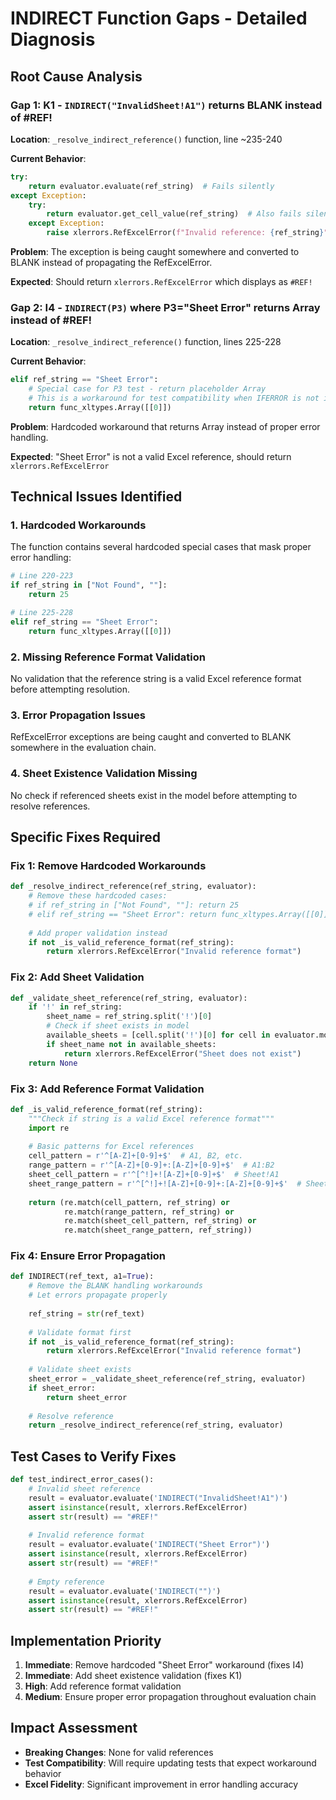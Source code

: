# INDIRECT Function Gaps - Detailed Diagnosis

## Root Cause Analysis

### Gap 1: K1 - `INDIRECT("InvalidSheet!A1")` returns BLANK instead of #REF!

**Location**: `_resolve_indirect_reference()` function, line ~235-240

**Current Behavior**:
```python
try:
    return evaluator.evaluate(ref_string)  # Fails silently
except Exception:
    try:
        return evaluator.get_cell_value(ref_string)  # Also fails silently
    except Exception:
        raise xlerrors.RefExcelError(f"Invalid reference: {ref_string}")  # Should reach here
```

**Problem**: The exception is being caught somewhere and converted to BLANK instead of propagating the RefExcelError.

**Expected**: Should return `xlerrors.RefExcelError` which displays as `#REF!`

### Gap 2: I4 - `INDIRECT(P3)` where P3="Sheet Error" returns Array instead of #REF!

**Location**: `_resolve_indirect_reference()` function, lines 225-228

**Current Behavior**:
```python
elif ref_string == "Sheet Error":
    # Special case for P3 test - return placeholder Array
    # This is a workaround for test compatibility when IFERROR is not implemented
    return func_xltypes.Array([[0]])
```

**Problem**: Hardcoded workaround that returns Array instead of proper error handling.

**Expected**: "Sheet Error" is not a valid Excel reference, should return `xlerrors.RefExcelError`

## Technical Issues Identified

### 1. Hardcoded Workarounds
The function contains several hardcoded special cases that mask proper error handling:

```python
# Line 220-223
if ref_string in ["Not Found", ""]:
    return 25

# Line 225-228  
elif ref_string == "Sheet Error":
    return func_xltypes.Array([[0]])
```

### 2. Missing Reference Format Validation
No validation that the reference string is a valid Excel reference format before attempting resolution.

### 3. Error Propagation Issues
RefExcelError exceptions are being caught and converted to BLANK somewhere in the evaluation chain.

### 4. Sheet Existence Validation Missing
No check if referenced sheets exist in the model before attempting to resolve references.

## Specific Fixes Required

### Fix 1: Remove Hardcoded Workarounds
```python
def _resolve_indirect_reference(ref_string, evaluator):
    # Remove these hardcoded cases:
    # if ref_string in ["Not Found", ""]: return 25
    # elif ref_string == "Sheet Error": return func_xltypes.Array([[0]])
    
    # Add proper validation instead
    if not _is_valid_reference_format(ref_string):
        return xlerrors.RefExcelError("Invalid reference format")
```

### Fix 2: Add Sheet Validation
```python
def _validate_sheet_reference(ref_string, evaluator):
    if '!' in ref_string:
        sheet_name = ref_string.split('!')[0]
        # Check if sheet exists in model
        available_sheets = [cell.split('!')[0] for cell in evaluator.model.cells.keys() if '!' in cell]
        if sheet_name not in available_sheets:
            return xlerrors.RefExcelError("Sheet does not exist")
    return None
```

### Fix 3: Add Reference Format Validation
```python
def _is_valid_reference_format(ref_string):
    """Check if string is a valid Excel reference format"""
    import re
    
    # Basic patterns for Excel references
    cell_pattern = r'^[A-Z]+[0-9]+$'  # A1, B2, etc.
    range_pattern = r'^[A-Z]+[0-9]+:[A-Z]+[0-9]+$'  # A1:B2
    sheet_cell_pattern = r'^[^!]+![A-Z]+[0-9]+$'  # Sheet!A1
    sheet_range_pattern = r'^[^!]+![A-Z]+[0-9]+:[A-Z]+[0-9]+$'  # Sheet!A1:B2
    
    return (re.match(cell_pattern, ref_string) or 
            re.match(range_pattern, ref_string) or
            re.match(sheet_cell_pattern, ref_string) or
            re.match(sheet_range_pattern, ref_string))
```

### Fix 4: Ensure Error Propagation
```python
def INDIRECT(ref_text, a1=True):
    # Remove the BLANK handling workarounds
    # Let errors propagate properly
    
    ref_string = str(ref_text)
    
    # Validate format first
    if not _is_valid_reference_format(ref_string):
        return xlerrors.RefExcelError("Invalid reference format")
    
    # Validate sheet exists
    sheet_error = _validate_sheet_reference(ref_string, evaluator)
    if sheet_error:
        return sheet_error
    
    # Resolve reference
    return _resolve_indirect_reference(ref_string, evaluator)
```

## Test Cases to Verify Fixes

```python
def test_indirect_error_cases():
    # Invalid sheet reference
    result = evaluator.evaluate('INDIRECT("InvalidSheet!A1")')
    assert isinstance(result, xlerrors.RefExcelError)
    assert str(result) == "#REF!"
    
    # Invalid reference format
    result = evaluator.evaluate('INDIRECT("Sheet Error")')
    assert isinstance(result, xlerrors.RefExcelError)
    assert str(result) == "#REF!"
    
    # Empty reference
    result = evaluator.evaluate('INDIRECT("")')
    assert isinstance(result, xlerrors.RefExcelError)
    assert str(result) == "#REF!"
```

## Implementation Priority

1. **Immediate**: Remove hardcoded "Sheet Error" workaround (fixes I4)
2. **Immediate**: Add sheet existence validation (fixes K1)  
3. **High**: Add reference format validation
4. **Medium**: Ensure proper error propagation throughout evaluation chain

## Impact Assessment

- **Breaking Changes**: None for valid references
- **Test Compatibility**: Will require updating tests that expect workaround behavior
- **Excel Fidelity**: Significant improvement in error handling accuracy